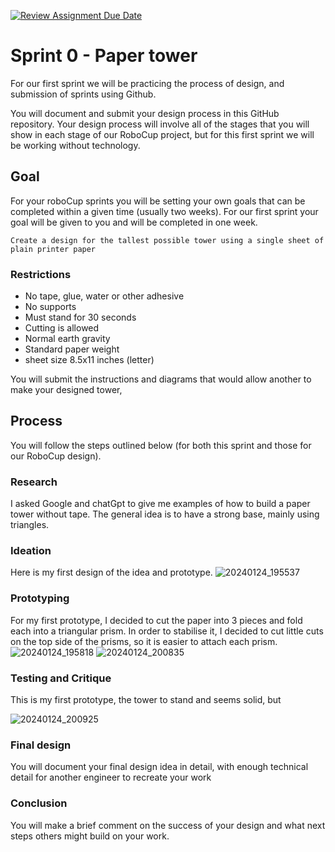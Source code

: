 [![Review Assignment Due Date](https://classroom.github.com/assets/deadline-readme-button-24ddc0f5d75046c5622901739e7c5dd533143b0c8e959d652212380cedb1ea36.svg)](https://classroom.github.com/a/E_4KgoHI)
# Sprint 0 - Paper tower

For our first sprint we will be practicing the process of design, and submission of sprints using Github.

You will document and submit your design process in this GitHub repository. Your design process will involve all of the stages that you will show in each stage of our RoboCup project, but for this first sprint we will be working without technology.

## Goal

For your roboCup sprints you will be setting your own goals that can be completed within a given time (usually two weeks). For our first sprint your goal will be given to you and will be completed in one week.

`Create a design for the tallest possible tower using a single sheet of plain printer paper`

### Restrictions

- No tape, glue, water or other adhesive
- No supports
- Must stand for 30 seconds
- Cutting is allowed
- Normal earth gravity
- Standard paper weight
- sheet size 8.5x11 inches (letter)

You will submit the instructions and diagrams that would allow another to make your designed tower, 

## Process

You will follow the steps outlined below (for both this sprint and those for our RoboCup design).

### Research

I asked Google and chatGpt to give me examples of how to build a paper tower without tape. The general idea is to have a strong base, mainly using triangles.

### Ideation

Here is my first design of the idea and prototype.
![20240124_195537](https://github.com/StAndrewsCollege/2324-tej3m-5-e-0-sprint0-AustinGao6/assets/156111679/2431a269-c4af-48ec-ae2b-a666db532619)


### Prototyping

For my first prototype, I decided to cut the paper into 3 pieces and fold each into a triangular prism. In order to stabilise it, I decided to cut little cuts on the top side of the prisms, so it is easier to attach each prism. 
![20240124_195818](https://github.com/StAndrewsCollege/2324-tej3m-5-e-0-sprint0-AustinGao6/assets/156111679/1fd8984c-1304-4bf7-a9f8-2f652fb2c476)
![20240124_200835](https://github.com/StAndrewsCollege/2324-tej3m-5-e-0-sprint0-AustinGao6/assets/156111679/4b3f2ec5-c628-4ee9-b3e8-fcf786e39b33)



### Testing and Critique

This is my first prototype, the tower to stand and seems solid, but 

![20240124_200925](https://github.com/StAndrewsCollege/2324-tej3m-5-e-0-sprint0-AustinGao6/assets/156111679/a060cb62-5eb0-43d9-84a2-0e52d0091be7)


### Final design

You will document your final design idea in detail, with enough technical detail for another engineer to recreate your work

### Conclusion

You will make a brief comment on the success of your design and what next steps others might build on your work.
